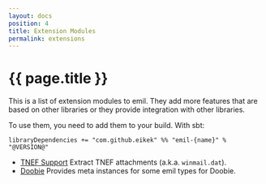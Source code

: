 ```yaml
---
layout: docs
position: 4
title: Extension Modules
permalink: extensions
---
```


# {{ page.title }}

This is a list of extension modules to emil. They add more features
that are based on other libraries or they provide integration with
other libraries.

To use them, you need to add them to your build. With sbt:

```
libraryDependencies += "com.github.eikek" %% "emil-{name}" % "@VERSION@"
```

- [TNEF Support](ext/tnef) Extract TNEF attachments (a.k.a.
  `winmail.dat`).
- [Doobie](ext/doobie) Provides meta instances for some emil types for
  Doobie.
